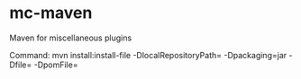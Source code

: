 # mc-maven
Maven for miscellaneous plugins

Command: mvn install:install-file -DlocalRepositoryPath=<saveLocation> -Dpackaging=jar -Dfile=<file> -DpomFile=<pom>

